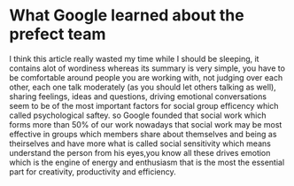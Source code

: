 # What Google learned about the prefect team 

I think this article really wasted my time while I should be sleeping, it contains alot of wordiness whereas its summary is very simple, you have to be comfortable around people you are working with, not judging over each other, each one talk moderately (as you should let others talking as well), sharing feelings, ideas and questions, driving emotional conversations seem to be of the most important factors for social group efficency which called psychological saftey. so Google founded that social work which forms more than 50% of our work nowadays that social work may be most effective in groups which members share about themselves and being as theirselves and have more what is called social sensitivity which means understand the person from his eyes,you know all these drives emotion which is the engine of energy and enthusiasm that is the most the essential part for creativity, productivity and efficiency. 


